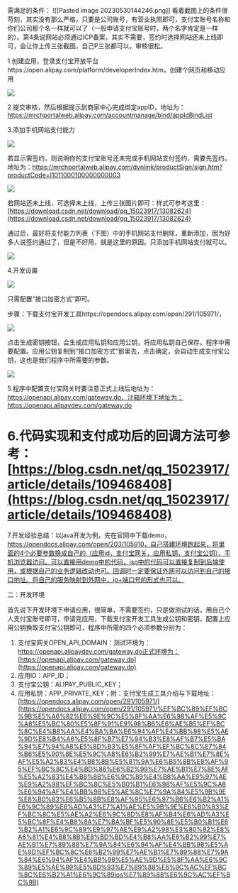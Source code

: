 
需满足的条件：
![[Pasted image 20230530144246.png]]
看着截图上的条件很苛刻，其实没有那么严格，只要是公司账号，有营业执照即可，支付宝账号名称和你们公司那个名一样就可以了（一般申请支付宝账号时，两个名字肯定是一样的）。第4条说网站必须通过ICP备案，其实不需要，签约时选择网站还未上线即可，会让你上传三张截图，自己P三张都可以，审核很松。

1.创建应用，登录支付宝开放平台https://open.alipay.com/platform/developerIndex.htm，创建个网页和移动应用

![](https://img-blog.csdnimg.cn/20201102165046471.png?x-oss-process=image/watermark,type_ZmFuZ3poZW5naGVpdGk,shadow_10,text_aHR0cHM6Ly9ibG9nLmNzZG4ubmV0L3FxXzE1MDIzOTE3,size_16,color_FFFFFF,t_70)

2.提交审核，然后根据提示到商家中心完成绑定appID，地址为：https://mrchportalweb.alipay.com/accountmanage/bind/appIdBindList

3.添加手机网站支付能力

![](https://img-blog.csdnimg.cn/20201102165301485.png?x-oss-process=image/watermark,type_ZmFuZ3poZW5naGVpdGk,shadow_10,text_aHR0cHM6Ly9ibG9nLmNzZG4ubmV0L3FxXzE1MDIzOTE3,size_16,color_FFFFFF,t_70)

若显示需签约，则说明你的支付宝账号还未完成手机网站支付签约，需要先签约，地址为：https://mrchportalweb.alipay.com/dynlink/productSign/sign.htm?productCode=I1011000100000000003

![](https://img-blog.csdnimg.cn/20201102165333443.png?x-oss-process=image/watermark,type_ZmFuZ3poZW5naGVpdGk,shadow_10,text_aHR0cHM6Ly9ibG9nLmNzZG4ubmV0L3FxXzE1MDIzOTE3,size_16,color_FFFFFF,t_70)

若网站还未上线，可选择未上线，上传三张图片即可：样式可参考这里：[https://download.csdn.net/download/qq_15023917/13082624](https://download.csdn.net/download/qq_15023917/13082624)

通过后，最好将支付能力列表（下图）中的手机网站支付删除，重新添加，因为好多人说签约通过了，但是不好用，就是这里的原因。只添加手机网站支付就可以。

![](https://img-blog.csdnimg.cn/20201102165409703.png?x-oss-process=image/watermark,type_ZmFuZ3poZW5naGVpdGk,shadow_10,text_aHR0cHM6Ly9ibG9nLmNzZG4ubmV0L3FxXzE1MDIzOTE3,size_16,color_FFFFFF,t_70)

4.开发设置

![](https://img-blog.csdnimg.cn/20201102165457824.png?x-oss-process=image/watermark,type_ZmFuZ3poZW5naGVpdGk,shadow_10,text_aHR0cHM6Ly9ibG9nLmNzZG4ubmV0L3FxXzE1MDIzOTE3,size_16,color_FFFFFF,t_70)

只需配置“接口加密方式”即可。

步骤：下载支付宝开发工具https://opendocs.alipay.com/open/291/105971/，

![](https://img-blog.csdnimg.cn/20201102165526259.png?x-oss-process=image/watermark,type_ZmFuZ3poZW5naGVpdGk,shadow_10,text_aHR0cHM6Ly9ibG9nLmNzZG4ubmV0L3FxXzE1MDIzOTE3,size_16,color_FFFFFF,t_70)

点击生成密钥按钮，会生成应用私钥和应用公钥，将应用私钥自己保存，程序中需要配置。应用公钥复制到“接口加密方式”那里去，点击确定，会自动生成支付宝公钥，这也是我们程序中所需要的参数。

![](https://img-blog.csdnimg.cn/20201102165551931.png?x-oss-process=image/watermark,type_ZmFuZ3poZW5naGVpdGk,shadow_10,text_aHR0cHM6Ly9ibG9nLmNzZG4ubmV0L3FxXzE1MDIzOTE3,size_16,color_FFFFFF,t_70)

5.程序中配置支付宝网关时要注意正式上线后地址为：https://openapi.alipay.com/gateway.do，沙箱环境下地址为：https://openapi.alipaydev.com/gateway.do

# 6.代码实现和支付成功后的回调方法可参考：[https://blog.csdn.net/qq_15023917/article/details/109468408](https://blog.csdn.net/qq_15023917/article/details/109468408)

7.开发经验总结：以java开发为例，先在官网中下载demo，https://opendocs.alipay.com/open/203/105910，自己搭建环境跑起来，将里面的4个必要参数换成自己的（应用id，支付宝网关，应用私钥，支付宝公钥），手机浏览器访问。可以直接用demo中的代码，jsp中的代码可以直接复制到后端使用，或根据自己的业务逻辑改动也可。回调时一定要保证外网可以访问到自己的接口地址。将自己的服务映射到外网中，ip+端口号的形式也可以。




二：开发环境

首先说下开发环境下申请应用，很简单，不需要签约，只是做测试的话，用自己个人支付宝账号即可，申请完应用，下载支付宝开发工具生成公钥和密钥，配置上应用公钥换取支付宝公钥即可，程序中所需的四个必须参数分别为：

1. 支付宝网关OPEN_API_DOMAIN：测试环境为：https://openapi.alipaydev.com/gateway.do正式环境为：[https://openapi.alipay.com/gateway.do](https://openapi.alipay.com/gateway.do)
2. 应用ID：APP_ID；
3. 支付宝公钥：ALIPAY_PUBLIC_KEY；
4. 应用私钥：APP_PRIVATE_KEY；附：支付宝生成工具介绍与下载地址：[https://opendocs.alipay.com/open/291/105971/](https://opendocs.alipay.com/open/291/105971/%EF%BC%89%EF%BC%9B%E5%A6%82%E6%9E%9C%E5%8F%AA%E6%98%AF%E5%9C%A8%E5%BC%80%E5%8F%91%E9%98%B6%E6%AE%B5%EF%BC%8C%E4%B8%AA%E4%BA%BA%E6%94%AF%E4%BB%98%E5%AE%9D%E8%B4%A6%E5%8F%B7%E7%94%B3%E8%AF%B7%E5%BA%94%E7%94%A8%E5%8D%B3%E5%8F%AF%EF%BC%8C%E7%84%B6%E5%90%8E%E5%9C%A8%E6%B2%99%E7%AE%B1%E7%8E%AF%E5%A2%83%E4%B8%8B%E5%81%9A%E6%B5%8B%E8%AF%95%EF%BC%8C%E4%BD%86%E6%B2%99%E7%AE%B1%E7%8E%AF%E5%A2%83%E4%B8%8B%E6%9C%89%E4%B8%AA%E9%97%AE%E9%A2%98%EF%BC%8C%E5%B0%B1%E6%98%AF%E5%9C%A8%E6%94%AF%E4%BB%98%E5%AE%8C%E7%9A%84%E5%9B%9E%E8%B0%83%E6%B5%8B%E8%AF%95%E6%97%B6%E6%B2%A1%E6%9C%89%E6%AD%A3%E7%A1%AE%E5%9B%9E%E8%B0%83%EF%BC%8C%E5%AE%A2%E6%9C%8D%E8%AF%B4%E6%AD%A3%E5%BC%8F%E4%B8%8A%E7%BA%BF%E5%90%8E%E5%B0%B1%E6%B2%A1%E6%9C%89%E9%97%AE%E9%A2%98%E3%80%82%E8%A6%81%E4%B8%8B%E8%BD%BD%E4%B8%AA%E6%B2%99%E7%AE%B1%E7%89%88%E7%9A%84%E6%94%AF%E4%BB%98%E5%AE%9D%EF%BC%8C%E6%B2%99%E7%AE%B1%E7%89%88%E7%9A%84%E6%94%AF%E4%BB%98%E5%AE%9D%E5%8F%AA%E6%9C%89%E5%AE%89%E5%8D%93%E7%89%88%E6%9C%AC%EF%BC%8C%E6%B2%A1%E6%9C%89ios%E7%89%88%E6%9C%AC%EF%BC%9B)
